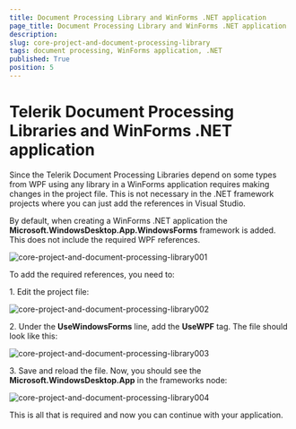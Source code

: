 ```yaml
---
title: Document Processing Library and WinForms .NET application
page_title: Document Processing Library and WinForms .NET application
description:  
slug: core-project-and-document-processing-library
tags: document processing, WinForms application, .NET
published: True
position: 5
---
```


# Telerik Document Processing Libraries and WinForms .NET application

Since the Telerik Document Processing Libraries depend on some types from WPF using any library in a WinForms application requires making changes in the project file. This is not necessary in the .NET framework projects where you can just add the references in Visual Studio. 

By default, when creating a WinForms .NET application the **Microsoft.WindowsDesktop.App.WindowsForms** framework is added. This does not include the required WPF references. 

![core-project-and-document-processing-library001](images/core-project-and-document-processing-library001.png)

To add the required references, you need to:

1\. Edit the project file:  

![core-project-and-document-processing-library002](images/core-project-and-document-processing-library002.png)

2\. Under the **UseWindowsForms** line, add the **UseWPF** tag. The file should look like this:

![core-project-and-document-processing-library003](images/core-project-and-document-processing-library003.png)

3\. Save and reload the file. Now, you should see the **Microsoft.WindowsDesktop.App** in the frameworks node:

![core-project-and-document-processing-library004](images/core-project-and-document-processing-library004.png)

This is all that is required and now you can continue with your application. 
